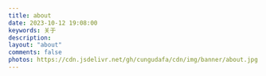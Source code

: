 ```yaml
---
title: about
date: 2023-10-12 19:08:00
keywords: 关于
description:
layout: "about"
comments: false
photos: https://cdn.jsdelivr.net/gh/cungudafa/cdn/img/banner/about.jpg
---
```

